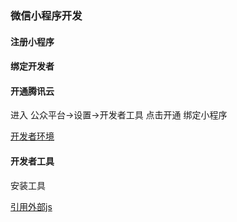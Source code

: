 ### 微信小程序开发

#### 注册小程序

#### 绑定开发者

#### 开通腾讯云

进入 公众平台->设置->开发者工具
点击开通
绑定小程序

[开发者环境](https://console.qcloud.com/lav2/dev)

#### 开发者工具

安装工具

[引用外部js](https://blog.csdn.net/lsy__lsy/article/details/80495964)
